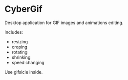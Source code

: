 # CyberGif
Desktop application for GIF images and animations editing.

Includes:
  - resizing
  - croping
  - rotating
  - shrinking
  - speed changing

Use gifsicle inside.
